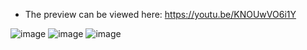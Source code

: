 * The preview can be viewed here: https://youtu.be/KNOUwVO6i1Y

![image](https://github.com/ZeRcooI/Laser-Defender/assets/94679102/c57dc7bb-8335-447a-aeb5-87f1f0e4fde5)
![image](https://github.com/ZeRcooI/Laser-Defender/assets/94679102/27e461a3-0cbf-429f-a754-2e75e49d9f2d)
![image](https://github.com/ZeRcooI/Laser-Defender/assets/94679102/121fb68e-fc53-4657-b237-ea19ab637eb9)

